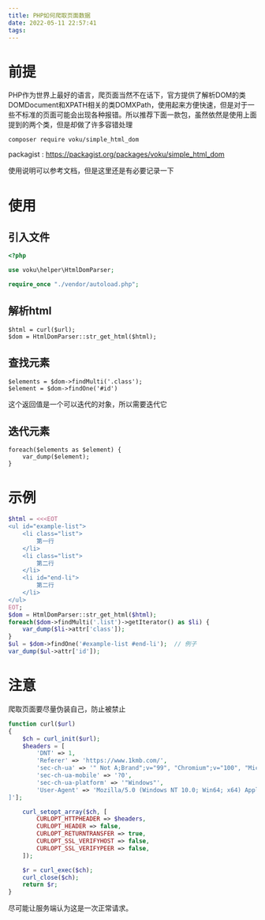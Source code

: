 ```yaml
---
title: PHP如何爬取页面数据
date: 2022-05-11 22:57:41
tags:
---
```


# 前提

PHP作为世界上最好的语言，爬页面当然不在话下，官方提供了解析DOM的类DOMDocument和XPATH相关的类DOMXPath，使用起来方便快速，但是对于一些不标准的页面可能会出现各种报错。所以推荐下面一款包，虽然依然是使用上面提到的两个类，但是却做了许多容错处理

```shell
composer require voku/simple_html_dom
```

packagist : https://packagist.org/packages/voku/simple_html_dom

使用说明可以参考文档，但是这里还是有必要记录一下

# 使用

## 引入文件

```php
<?php

use voku\helper\HtmlDomParser;

require_once "./vendor/autoload.php";
```

## 解析html

```
$html = curl($url);
$dom = HtmlDomParser::str_get_html($html);
```

## 查找元素

```
$elements = $dom->findMulti('.class');
$element = $dom->findOne('#id')
```

这个返回值是一个可以迭代的对象，所以需要迭代它

## 迭代元素

```
foreach($elements as $element) {
	var_dump($element);
}
```

# 示例

```php
$html = <<<EOT
<ul id="example-list">
	<li class="list">
		第一行
	</li>
	<li class="list">
		第二行
	</li>
	<li id="end-li">
		第二行
	</li>
</ul>
EOT;
$dom = HtmlDomParser::str_get_html($html);
foreach($dom->findMulti('.list')->getIterator() as $li) {
    var_dump($li->attr['class']);
}
$ul = $dom->findOne('#example-list #end-li');  // 例子
var_dump($ul->attr['id']);
```

# 注意

爬取页面要尽量伪装自己，防止被禁止

```php
function curl($url)
{
    $ch = curl_init($url);
    $headers = [
        'DNT' => 1,
        'Referer' => 'https://www.1kmb.com/',
        'sec-ch-ua' => '" Not A;Brand";v="99", "Chromium";v="100", "Microsoft Edge";v="100"',
        'sec-ch-ua-mobile' => '?0',
        'sec-ch-ua-platform' => '"Windows"',
        'User-Agent' => 'Mozilla/5.0 (Windows NT 10.0; Win64; x64) AppleWebKit/537.36 (KHTML, like Gecko) Chrome/100.0.4896.127 Safari/537.36 Edg/100.0.1185.50
]'];

    curl_setopt_array($ch, [
        CURLOPT_HTTPHEADER => $headers,
        CURLOPT_HEADER => false,
        CURLOPT_RETURNTRANSFER => true,
        CURLOPT_SSL_VERIFYHOST => false,
        CURLOPT_SSL_VERIFYPEER => false,
    ]);

    $r = curl_exec($ch);
    curl_close($ch);
    return $r;
}
```

尽可能让服务端认为这是一次正常请求。